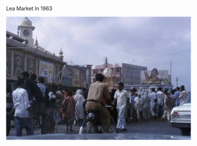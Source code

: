 Lea Market In 1963

![karachi4](https://raw.githubusercontent.com/muneer78/muneer78.github.io/master/images/karachi4.jpeg) 

